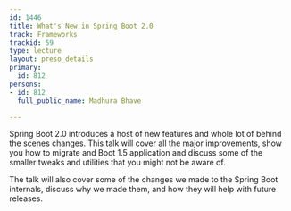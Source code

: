 ```yaml
---
id: 1446
title: What's New in Spring Boot 2.0
track: Frameworks
trackid: 59
type: lecture
layout: preso_details
primary:
  id: 812
persons:
- id: 812
  full_public_name: Madhura Bhave

---
```

Spring Boot 2.0 introduces a host of new features and whole lot of behind the scenes changes. This talk will cover all the major improvements, show you how to migrate and Boot 1.5 application and discuss some of the smaller tweaks and utilities that you might not be aware of.

The talk will also cover some of the changes we made to the Spring Boot internals, discuss why we made them, and how they will help with future releases.